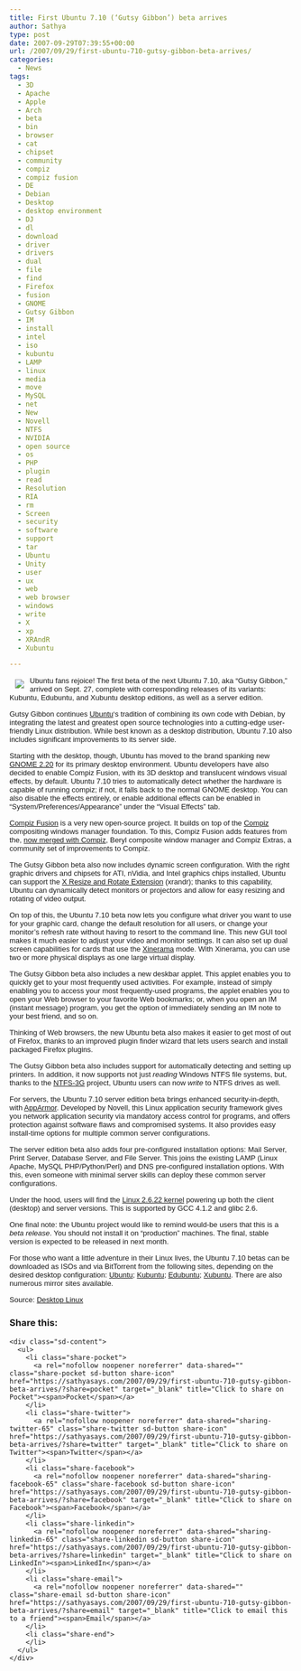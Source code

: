 ```yaml
---
title: First Ubuntu 7.10 (‘Gutsy Gibbon’) beta arrives
author: Sathya
type: post
date: 2007-09-29T07:39:55+00:00
url: /2007/09/29/first-ubuntu-710-gutsy-gibbon-beta-arrives/
categories:
  - News
tags:
  - 3D
  - Apache
  - Apple
  - Arch
  - beta
  - bin
  - browser
  - cat
  - chipset
  - community
  - compiz
  - compiz fusion
  - DE
  - Debian
  - Desktop
  - desktop environment
  - DJ
  - dl
  - download
  - driver
  - drivers
  - dual
  - file
  - find
  - Firefox
  - fusion
  - GNOME
  - Gutsy Gibbon
  - IM
  - install
  - intel
  - iso
  - kubuntu
  - LAMP
  - linux
  - media
  - move
  - MySQL
  - net
  - New
  - Novell
  - NTFS
  - NVIDIA
  - open source
  - os
  - PHP
  - plugin
  - read
  - Resolution
  - RIA
  - rm
  - Screen
  - security
  - software
  - support
  - tar
  - Ubuntu
  - Unity
  - user
  - ux
  - web
  - web browser
  - windows
  - write
  - X
  - xp
  - XRAndR
  - Xubuntu

---
```

<font size="2"><img src="https://i1.wp.com/desktoplinux.com/files/misc/ubuntu-thm.jpg?w=740" align="left" hspace="10" vspace="5" data-recalc-dims="1" /><font face="Arial">Ubuntu fans rejoice! The first beta of the next Ubuntu 7.10, aka &#8220;Gutsy Gibbon,&#8221; arrived on Sept. 27, complete with corresponding releases of its variants: Kubuntu, Edubuntu, and Xubuntu desktop editions, as well as a server edition.</font></font>

<font size="2"><font face="Arial">Gutsy Gibbon continues </font><a href="http://www.ubuntu.org/" target="new"><font face="Arial">Ubuntu</font></a><font face="Arial">&#8216;s tradition of combining its own code with Debian, by integrating the latest and greatest open source technologies into a cutting-edge user-friendly Linux distribution. While best known as a desktop distribution, Ubuntu 7.10 also includes significant improvements to its server side.</font></font>

<font size="2"><font face="Arial">Starting with the desktop, though, Ubuntu has moved to the brand spanking new </font><a href="http://www.desktoplinux.com/news/NS5588503913.html" target="new"><font face="Arial">GNOME 2.20</font></a><font face="Arial"> for its primary desktop environment. Ubuntu developers have also decided to enable Compiz Fusion, with its 3D desktop and translucent windows visual effects, by default. Ubuntu 7.10 tries to automatically detect whether the hardware is capable of running compiz; if not, it falls back to the normal GNOME desktop. You can also disable the effects entirely, or enable additional effects can be enabled in &#8220;System/Preferences/Appearance&#8221; under the &#8220;Visual Effects&#8221; tab.</font></font>

<font size="2"><a href="http://www.compiz-fusion.org/" target="new"><font face="Arial">Compiz Fusion</font></a><font face="Arial"> is a very new open-source project. It builds on top of the </font><a href="http://compiz.org/" target="new"><font face="Arial">Compiz</font></a><font face="Arial"> compositing windows manager foundation. To this, Compiz Fusion adds features from the, </font><a href="http://www.desktoplinux.com/news/NS8279197413.html" target="new"><font face="Arial">now merged with Compiz</font></a><font face="Arial">, Beryl composite window manager and Compiz Extras, a community set of improvements to Compiz.</font></font>
  
<!--more-->

<font size="2"><font face="Arial">The Gutsy Gibbon beta also now includes dynamic screen configuration. With the right graphic drivers and chipsets for ATI, nVidia, and Intel graphics chips installed, Ubuntu can support the </font><a href="http://www.xfree86.org/current/xrandr.1.html" target="new"><font face="Arial">X Resize and Rotate Extension</font></a><font face="Arial"> (xrandr); thanks to this capability, Ubuntu can dynamically detect monitors or projectors and allow for easy resizing and rotating of video output.</font></font>

<font size="2"><font face="Arial">On top of this, the Ubuntu 7.10 beta now lets you configure what driver you want to use for your graphic card, change the default resolution for all users, or change your monitor&#8217;s refresh rate without having to resort to the command line. This new GUI tool makes it much easier to adjust your video and monitor settings. It can also set up dual screen capabilities for cards that use the </font><a href="http://tldp.org/HOWTO/Xinerama-HOWTO/intro.html" target="new"><font face="Arial">Xinerama</font></a><font face="Arial"> mode. With Xinerama, you can use two or more physical displays as one large virtual display.</font></font>

<font size="2"><font face="Arial">The Gutsy Gibbon beta also includes a new deskbar applet. This applet enables you to quickly get to your most frequently used activities. For example, instead of simply enabling you to access your most frequently-used programs, the applet enables you to open your Web browser to your favorite Web bookmarks; or, when you open an IM (instant message) program, you get the option of immediately sending an IM note to your best friend, and so on.</font></font>

<font size="2"><font face="Arial">Thinking of Web browsers, the new Ubuntu beta also makes it easier to get most of out of Firefox, thanks to an improved plugin finder wizard that lets users search and install packaged Firefox plugins.</font></font>

<font size="2"><font face="Arial">The Gutsy Gibbon beta also includes support for automatically detecting and setting up printers. In addition, it now supports not just <em>reading</em> Windows NTFS file systems, but, thanks to the </font><a href="http://www.ntfs-3g.org/" target="new"><font face="Arial">NTFS-3G</font></a><font face="Arial"> project, Ubuntu users can now <em>write</em> to NTFS drives as well.</font></font>

<font size="2"><font face="Arial">For servers, the Ubuntu 7.10 server edition beta brings enhanced security-in-depth, with </font><a href="http://www.novell.com/linux/security/apparmor/" target="new"><font face="Arial">AppArmor</font></a><font face="Arial">. Developed by Novell, this Linux application security framework gives you network application security via mandatory access control for programs, and offers protection against software flaws and compromised systems. It also provides easy install-time options for multiple common server configurations.</font></font>

<font size="2"><font face="Arial">The server edition beta also adds four pre-configured installation options: Mail Server, Print Server, Database Server, and File Server. This joins the existing LAMP (Linux Apache, MySQL PHP/Python/Perl) and DNS pre-configured installation options. With this, even someone with minimal server skills can deploy these common server configurations.</font></font>

<font size="2"><font face="Arial">Under the hood, users will find the </font><a href="http://www.linux-watch.com/news/NS8173766270.html" target="new"><font face="Arial">Linux 2.6.22 kernel</font></a><font face="Arial"> powering up both the client (desktop) and server versions. This is supported by GCC 4.1.2 and glibc 2.6.</font></font>

<font size="2"><font face="Arial">One final note: the Ubuntu project would like to remind would-be users that this is a <em>beta release</em>. You should not install it on &#8220;production&#8221; machines. The final, stable version is expected to be released in next month.</font></font>

<font size="2"><font face="Arial">For those who want a little adventure in their Linux lives, the Ubuntu 7.10 betas can be downloaded as ISOs and via BitTorrent from the following sites, depending on the desired desktop configuration: </font><a href="http://releases.ubuntu.com/releases/7.10" target="new"><font face="Arial">Ubuntu</font></a><font face="Arial">; </font><a href="http://releases.ubuntu.com/releases/kubuntu/7.10" target="new"><font face="Arial">Kubuntu</font></a><font face="Arial">; </font><a href="http://releases.ubuntu.com/releases/edubuntu/7.10" target="new"><font face="Arial">Edubuntu</font></a><font face="Arial">; </font><a href="http://cdimage.ubuntu.com/xubuntu/releases/7.10/beta" target="new"><font face="Arial">Xubuntu</font></a><font face="Arial">. There are also numerous mirror sites available.</font></font>

<font size="2"><font face="Arial">Source: <a href="http://desktoplinux.com/news/NS4543424246.html">Desktop Linux</a></font></font>

<div class="sharedaddy sd-sharing-enabled">
  <div class="robots-nocontent sd-block sd-social sd-social-icon-text sd-sharing">
    <h3 class="sd-title">
      Share this:
    </h3>
    
    <div class="sd-content">
      <ul>
        <li class="share-pocket">
          <a rel="nofollow noopener noreferrer" data-shared="" class="share-pocket sd-button share-icon" href="https://sathyasays.com/2007/09/29/first-ubuntu-710-gutsy-gibbon-beta-arrives/?share=pocket" target="_blank" title="Click to share on Pocket"><span>Pocket</span></a>
        </li>
        <li class="share-twitter">
          <a rel="nofollow noopener noreferrer" data-shared="sharing-twitter-65" class="share-twitter sd-button share-icon" href="https://sathyasays.com/2007/09/29/first-ubuntu-710-gutsy-gibbon-beta-arrives/?share=twitter" target="_blank" title="Click to share on Twitter"><span>Twitter</span></a>
        </li>
        <li class="share-facebook">
          <a rel="nofollow noopener noreferrer" data-shared="sharing-facebook-65" class="share-facebook sd-button share-icon" href="https://sathyasays.com/2007/09/29/first-ubuntu-710-gutsy-gibbon-beta-arrives/?share=facebook" target="_blank" title="Click to share on Facebook"><span>Facebook</span></a>
        </li>
        <li class="share-linkedin">
          <a rel="nofollow noopener noreferrer" data-shared="sharing-linkedin-65" class="share-linkedin sd-button share-icon" href="https://sathyasays.com/2007/09/29/first-ubuntu-710-gutsy-gibbon-beta-arrives/?share=linkedin" target="_blank" title="Click to share on LinkedIn"><span>LinkedIn</span></a>
        </li>
        <li class="share-email">
          <a rel="nofollow noopener noreferrer" data-shared="" class="share-email sd-button share-icon" href="https://sathyasays.com/2007/09/29/first-ubuntu-710-gutsy-gibbon-beta-arrives/?share=email" target="_blank" title="Click to email this to a friend"><span>Email</span></a>
        </li>
        <li class="share-end">
        </li>
      </ul>
    </div>
  </div>
</div>